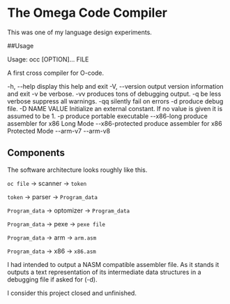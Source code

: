 # The Omega Code Compiler

This was one of my language design experiments.

##Usage

Usage: occ [OPTION]... FILE

A first cross compiler for O-code.

  -h, --help            display this help and exit
  -V, --version         output version information and exit
  -v                    be verbose. -vv produces tons of debugging output.
  -q                    be less verbose suppress all warnings. -qq silently fail on errors
  -d                    produce debug file.
  -D NAME               VALUE   Initialize an external constant. If no value is given it is assumed to be 1.
  -p                    produce portable executable
      --x86-long        produce assembler for x86 Long Mode
      --x86-protected   produce assembler for x86 Protected Mode
      --arm-v7
      --arm-v8


## Components

The software architecture looks roughly like this.

`oc file` -> scanner -> `token`

`token`   -> parser  -> `Program_data`

`Program_data` -> optomizer -> `Program_data`

`Program_data` -> pexe -> `pexe file`

`Program_data` -> arm  -> `arm.asm`

`Program_data` -> x86  -> `x86.asm`

I had intended to output a NASM compatible assembler file. As it stands it outputs a text representation of its intermediate data structures in a debugging file if asked for (-d).

I consider this project closed and unfinished.




